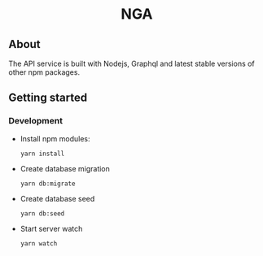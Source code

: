<p align="center">
  <h1 align="center">NGA</h1>
</p>

## About

The API service is built with Nodejs, Graphql and latest stable versions of other npm packages. 

## Getting started

### Development

- Install npm modules:
  ```
  yarn install
  ```

- Create database migration
  ```
  yarn db:migrate
  ```
  
- Create database seed
  ```
  yarn db:seed
  ```

- Start server watch 
  ```
  yarn watch
  ```


